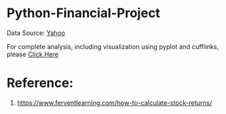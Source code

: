 # Python-Financial-Project
Data Source: [Yahoo](https://finance.yahoo.com/)

For complete analysis, including visualization using pyplot and cufflinks, please [Click Here](https://nbviewer.org/gist/ardbramantyo/508f8c853a3d7aedb65d6559465a950b)

# Reference:
1. https://www.ferventlearning.com/how-to-calculate-stock-returns/
